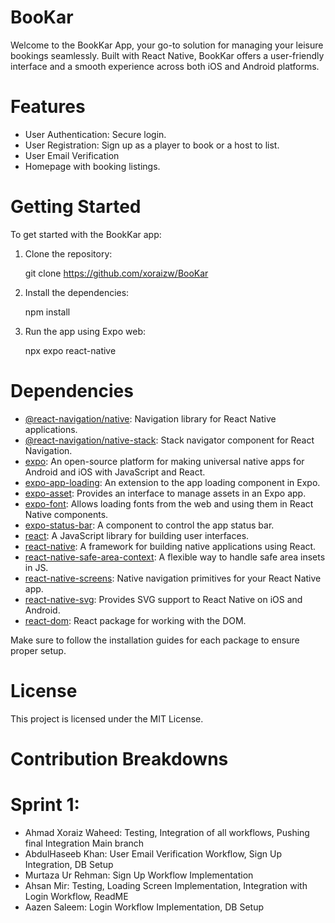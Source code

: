 # BooKar

Welcome to the BookKar App, your go-to solution for managing your leisure bookings seamlessly. Built with React Native, BookKar offers a user-friendly interface and a smooth experience across both iOS and Android platforms.

# Features

- User Authentication: Secure login. 
- User Registration: Sign up as a player to book or a host to list. 
- User Email Verification
- Homepage with booking listings.

# Getting Started

To get started with the BookKar app:

1. Clone the repository:
   
   git clone https://github.com/xoraizw/BooKar
   
2. Install the dependencies:
   
   npm install <dependency>
   
3. Run the app using Expo web:
   
   npx expo react-native <name>

# Dependencies

- [@react-navigation/native](https://reactnavigation.org/): Navigation library for React Native applications.
- [@react-navigation/native-stack](https://reactnavigation.org/docs/stack-navigator/): Stack navigator component for React Navigation.
- [expo](https://expo.io/): An open-source platform for making universal native apps for Android and iOS with JavaScript and React.
- [expo-app-loading](https://docs.expo.io/versions/latest/sdk/app-loading/): An extension to the app loading component in Expo.
- [expo-asset](https://docs.expo.io/versions/latest/sdk/asset/): Provides an interface to manage assets in an Expo app.
- [expo-font](https://docs.expo.io/versions/latest/sdk/font/): Allows loading fonts from the web and using them in React Native components.
- [expo-status-bar](https://docs.expo.io/versions/latest/sdk/status-bar/): A component to control the app status bar.
- [react](https://reactjs.org/): A JavaScript library for building user interfaces.
- [react-native](https://reactnative.dev/): A framework for building native applications using React.
- [react-native-safe-area-context](https://github.com/th3rdwave/react-native-safe-area-context): A flexible way to handle safe area insets in JS.
- [react-native-screens](https://github.com/software-mansion/react-native-screens): Native navigation primitives for your React Native app.
- [react-native-svg](https://github.com/react-native-svg/react-native-svg): Provides SVG support to React Native on iOS and Android.
- [react-dom](https://reactjs.org/docs/react-dom.html): React package for working with the DOM.

Make sure to follow the installation guides for each package to ensure proper setup.

# License

This project is licensed under the MIT License.

# Contribution Breakdowns

# Sprint 1:
- Ahmad Xoraiz Waheed: Testing, Integration of all workflows, Pushing final Integration Main branch
- AbdulHaseeb Khan: User Email Verification Workflow, Sign Up Integration, DB Setup 
- Murtaza Ur Rehman: Sign Up Workflow Implementation
- Ahsan Mir: Testing, Loading Screen Implementation, Integration with Login Workflow, ReadME
- Aazen Saleem: Login Workflow Implementation, DB Setup 

